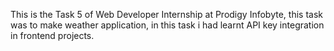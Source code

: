 This is the Task 5 of Web Developer Internship at Prodigy Infobyte, this task was to make weather application, in this task i had learnt API key integration in frontend projects.
